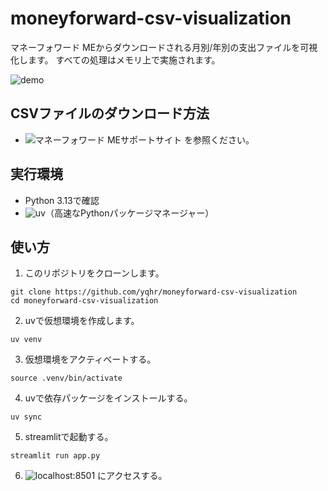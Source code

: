 # moneyforward-csv-visualization
マネーフォワード MEからダウンロードされる月別/年別の支出ファイルを可視化します。
すべての処理はメモリ上で実施されます。

![demo](https://raw.githubusercontent.com/wiki/yqhr/moneyforward-csv-visualization/images/demo.gif)

## CSVファイルのダウンロード方法
- ![マネーフォワード MEサポートサイト](https://support.me.moneyforward.com/hc/ja/articles/900004382483-%E5%85%A5%E5%87%BA%E9%87%91%E5%B1%A5%E6%AD%B4%E3%81%AF%E3%83%80%E3%82%A6%E3%83%B3%E3%83%AD%E3%83%BC%E3%83%89%E3%81%A7%E3%81%8D%E3%81%BE%E3%81%99%E3%81%8B) を参照ください。

## 実行環境
- Python 3.13で確認
- ![uv](https://github.com/astral-sh/uv)（高速なPythonパッケージマネージャー）

## 使い方
1. このリポジトリをクローンします。
```
git clone https://github.com/yqhr/moneyforward-csv-visualization
cd moneyforward-csv-visualization
```
2. uvで仮想環境を作成します。
```
uv venv
```
3. 仮想環境をアクティベートする。
```
source .venv/bin/activate
```
4. uvで依存パッケージをインストールする。
```
uv sync
```
5. streamlitで起動する。
```
streamlit run app.py
```
6. ![localhost:8501](http://localhost:8501) にアクセスする。
